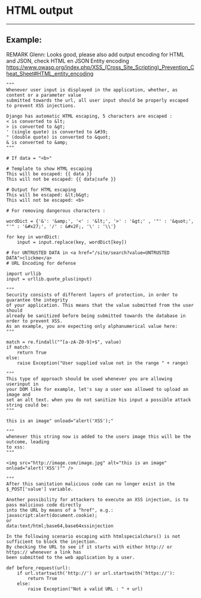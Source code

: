 # HTML output
-------

## Example:

REMARK Glenn: Looks good, please also add output encoding for HTML and JSON, check HTML en JSON Entity encoding https://www.owasp.org/index.php/XSS_(Cross_Site_Scripting)_Prevention_Cheat_Sheet#HTML_entity_encoding

    """
    Whenever user input is displayed in the application, whether, as content or a parameter value
    submitted towards the url, all user input should be properly escaped to prevent XSS injections.
    
    Django has automatic HTML escaping, 5 characters are escaped : 
    < is converted to &lt;
    > is converted to &gt;
    ' (single quote) is converted to &#39;
    " (double quote) is converted to &quot;
    & is converted to &amp;
    """

    # If data = "<b>"

    # Template to show HTML escaping
    This will be escaped: {{ data }}
    This will not be escaped: {{ data|safe }}

    # Output for HTML escaping
    This will be escaped: &lt;b&gt;
    This will not be escaped: <b>

    # For removing dangerous characters : 

    wordDict = {'&': '&amp;', '<' : '&lt;', '>' : '&gt;' , '"' : '&quot;', "'" : '&#x27;', '/' : &#x2F;, '\' : '\\'}

    for key in wordDict:
        input = input.replace(key, wordDict[key])

    # For UNTRUSTED DATA in <a href="/site/search?value=UNTRUSTED DATA">clickme</a>
    # URL Encoding for defense

    import urllib
    input = urllib.quote_plus(input) 

    """
    Security consists of different layers of protection, in order to guarantee the integrity
    of your application. This means that the value submitted from the user should
    already be sanitized before being submitted towards the database in order to prevent XSS.
    As an example, you are expecting only alphanumerical value here:
    """
    
    match = re.findall("^[a-zA-Z0-9]+$", value)
    if match:
        return True
    else:
        raise Exception("User supplied value not in the range " + range)

    """
    This type of approach should be used whenever you are allowing userinput in
    your DOM like for example, let's say a user was allowed to upload an image and
    set an alt text. when you do not sanitize his input a possible attack string could be:
    """
    
    this is an image" onload="alert('XSS');"

    """
    whenever this string now is added to the users image this will be the outcome, leading
    to xss:
    """

    <img src="http://image.com/image.jpg" alt="this is an image" onload="alert('XSS')"" />

    """
    After this sanitation malicious code can no longer exist in the $_POST['value'] variable.

    Another possibility for attackers to execute an XSS injection, is to pass malicious code directly
    into the URL by means of a "href", e.g.:
    javascript:alert(document.cookie);
    or
    data:text/html;base64,base64xssinjection

    In the following scenario escaping with htmlspecialchars() is not sufficient to block the injection.
    By checking the URL to see if it starts with either http:// or https:// whenever a link has
    been submitted to the web application by a user.

    def before_request(url):
        if url.startswith('http://') or url.startswith('https://'):
            return True
        else:
            raise Exception("Not a valid URL : " + url)

    

    
